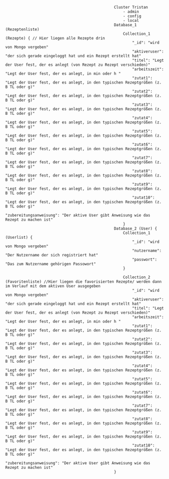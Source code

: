                                                      
                                                     
                                                     
                                                     
                                                    Cluster Tristan
                                                        - admin
                                                        - config
                                                        - local
                                                    Database_1 (Rezeptenliste) 
                                                        Collection_1 (Rezepte) { // Hier liegen alle Rezepte drin
                                                            "_id": "wird von Mongo vergeben"
                                                            "aktiveruser": "der sich gerade eingeloggt hat und ein Rezept erstellt hat"
                                                            "titel": "Legt der User fest, der es anlegt (von Rezept zu Rezept verschieden)"
                                                            "arbeitszeit": "Legt der User fest, der es anlegt, in min oder h "
                                                            "zutat1": "Legt der User fest, der es anlegt, in den typischen Rezeptgrößen (z. B TL oder g)"
                                                            "zutat2": "Legt der User fest, der es anlegt, in den typischen Rezeptgrößen (z. B TL oder g)"
                                                            "zutat3": "Legt der User fest, der es anlegt, in den typischen Rezeptgrößen (z. B TL oder g)"
                                                            "zutat4": "Legt der User fest, der es anlegt, in den typischen Rezeptgrößen (z. B TL oder g)"
                                                            "zutat5": "Legt der User fest, der es anlegt, in den typischen Rezeptgrößen (z. B TL oder g)"
                                                            "zutat6": "Legt der User fest, der es anlegt, in den typischen Rezeptgrößen (z. B TL oder g)"
                                                            "zutat7": "Legt der User fest, der es anlegt, in den typischen Rezeptgrößen (z. B TL oder g)"
                                                            "zutat8": "Legt der User fest, der es anlegt, in den typischen Rezeptgrößen (z. B TL oder g)"
                                                            "zutat9": "Legt der User fest, der es anlegt, in den typischen Rezeptgrößen (z. B TL oder g)"
                                                            "zutat10": "Legt der User fest, der es anlegt, in den typischen Rezeptgrößen (z. B TL oder g)"
                                                            "zubereitungsanweisung": "Der aktive User gibt Anweisung wie das Rezept zu machen ist"
                                                        }
                                                    Database_2 (User) {
                                                        Collection_1 (Userlist) {
                                                            "_id": "wird von Mongo vergeben"
                                                            "nutzername": "Der Nutzername der sich registriert hat"
                                                            "passwort": "Das zum Nutzername gehörigen Passowort" 
                                                        }

                                                        Collection_2 (Favoritenliste) //Hier liegen die favorisierten Rezepte/ werden dann im Verlauf mit dem aktiven User ausgegeben
                                                            "_id": "wird von Mongo vergeben"
                                                            "aktiveruser": "der sich gerade eingeloggt hat und ein Rezept erstellt hat"
                                                            "titel": "Legt der User fest, der es anlegt (von Rezept zu Rezept verschieden)"
                                                            "arbeitszeit": "Legt der User fest, der es anlegt, in min oder h "
                                                            "zutat1": "Legt der User fest, der es anlegt, in den typischen Rezeptgrößen (z. B TL oder g)"
                                                            "zutat2": "Legt der User fest, der es anlegt, in den typischen Rezeptgrößen (z. B TL oder g)"
                                                            "zutat3": "Legt der User fest, der es anlegt, in den typischen Rezeptgrößen (z. B TL oder g)"
                                                            "zutat4": "Legt der User fest, der es anlegt, in den typischen Rezeptgrößen (z. B TL oder g)"
                                                            "zutat5": "Legt der User fest, der es anlegt, in den typischen Rezeptgrößen (z. B TL oder g)"
                                                            "zutat6": "Legt der User fest, der es anlegt, in den typischen Rezeptgrößen (z. B TL oder g)"
                                                            "zutat7": "Legt der User fest, der es anlegt, in den typischen Rezeptgrößen (z. B TL oder g)"
                                                            "zutat8": "Legt der User fest, der es anlegt, in den typischen Rezeptgrößen (z. B TL oder g)"
                                                            "zutat9": "Legt der User fest, der es anlegt, in den typischen Rezeptgrößen (z. B TL oder g)"
                                                            "zutat10": "Legt der User fest, der es anlegt, in den typischen Rezeptgrößen (z. B TL oder g)"
                                                            "zubereitungsanweisung": "Der aktive User gibt Anweisung wie das Rezept zu machen ist"
                                                    }
                                                                
